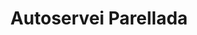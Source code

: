 ---
title: "Autoservei Parellada"
url: /torrelles-de-foix/autoservei-parellada/
shop: Supermarkt
---